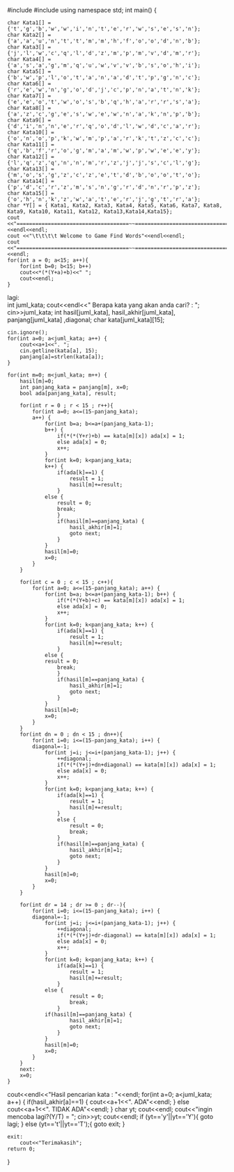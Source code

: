 #include <iostream>
#include <cstring>
using namespace std;
int main() {
    
    char Kata1[] = {'t','g','b','w','w','i','n','t','e','r','w','s','e','s','n'};
    char Kata2[] = {'a','a','u','n','t','t','m','m','h','f','o','o','d','n','b'};
    char Kata3[] = {'j','l','w','c','q','l','d','z','m','p','m','v','d','m','r'};
    char Kata4[] = {'a','s','a','g','m','q','u','w','v','v','b','s','o','h','i'};
    char Kata5[] = {'b','w','p','l','o','t','a','n','a','d','t','p','g','n','c'};
    char Kata6[] = {'r','e','w','n','g','o','d','j','c','p','n','a','t','n','k'};
    char Kata7[] = {'e','e','o','t','w','o','s','b','q','h','a','r','r','s','a'};
    char Kata8[] = {'a','z','c','g','e','s','w','e','w','n','a','k','n','p','b'};
    char Kata9[] = {'d','i','n','n','e','r','q','o','d','l','w','d','c','a','r'};
    char Kata10[] = {'o','n','o','p','k','w','m','p','a','r','k','t','z','c','c'};
    char Kata11[] = {'q','b','f','r','o','g','m','a','m','w','p','w','e','e','y'};
    char Kata12[] = {'l','q','z','q','n','n','m','r','z','j','j','s','c','l','g'};
    char Kata13[] = {'m','o','s','g','z','c','z','e','t','d','b','o','o','t','o'};
    char Kata14[] = {'p','d','c','r','z','m','s','n','g','r','d','n','r','p','z'};
    char Kata15[] = {'o','h','n','k','z','w','a','t','e','r','j','g','t','r','a'};
    char *Y[] = { Kata1, Kata2, Kata3, Kata4, Kata5, Kata6, Kata7, Kata8, Kata9, Kata10, Kata11, Kata12, Kata13,Kata14,Kata15};
  	cout <<"====================================~~===================================="<<endl<<endl;
    cout <<"\t\t\t\t Welcome to Game Find Words"<<endl<<endl;
    cout <<"====================================~~===================================="<<endl;
    for(int a = 0; a<15; a++){
        for(int b=0; b<15; b++) 
        cout<<*(*(Y+a)+b)<<" ";
        cout<<endl;
    }
lagi:  
            int juml_kata;
                cout<<endl<<" Berapa kata yang akan anda cari? : ";
                cin>>juml_kata;
            int hasil[juml_kata], hasil_akhir[juml_kata], panjang[juml_kata] ,diagonal;
                char kata[juml_kata][15];

    cin.ignore();
    for(int a=0; a<juml_kata; a++) {
        cout<<a+1<<". ";
        cin.getline(kata[a], 15);
        panjang[a]=strlen(kata[a]);   
    }

    for(int m=0; m<juml_kata; m++) {
        hasil[m]=0;
        int panjang_kata = panjang[m], x=0;
        bool ada[panjang_kata], result;
        
        for(int r = 0 ; r < 15 ; r++){
            for(int a=0; a<=(15-panjang_kata); 
            a++) {
                for(int b=a; b<=a+(panjang_kata-1); 
                b++) {
                    if(*(*(Y+r)+b) == kata[m][x]) ada[x] = 1;
                    else ada[x] = 0;
                    x++;
                }
                for(int k=0; k<panjang_kata; 
                k++) {
                    if(ada[k]==1) {
                        result = 1;
                        hasil[m]+=result;
                    }
                else {
                    result = 0;
                    break;
                    }
                    if(hasil[m]==panjang_kata) { 
                        hasil_akhir[m]=1; 
                        goto next; 
                    }
                }
                hasil[m]=0;
                x=0;
            }
        }

        for(int c = 0 ; c < 15 ; c++){
            for(int a=0; a<=(15-panjang_kata); a++) {
                for(int b=a; b<=a+(panjang_kata-1); b++) {
                    if(*(*(Y+b)+c) == kata[m][x]) ada[x] = 1;
                    else ada[x] = 0;
                    x++;
                }
                for(int k=0; k<panjang_kata; k++) {
                    if(ada[k]==1) {
                        result = 1;
                        hasil[m]+=result;
                    }
                else {
                result = 0;
                    break;
                    }
                    if(hasil[m]==panjang_kata) { 
                        hasil_akhir[m]=1; 
                        goto next; 
                    }
                }
                hasil[m]=0;
                x=0;
            }
        }
        for(int dn = 0 ; dn < 15 ; dn++){
            for(int i=0; i<=(15-panjang_kata); i++) {
            diagonal=-1;
                for(int j=i; j<=i+(panjang_kata-1); j++) {
                    ++diagonal;
                    if(*(*(Y+j)+dn+diagonal) == kata[m][x]) ada[x] = 1;
                    else ada[x] = 0;
                    x++;
                }
                for(int k=0; k<panjang_kata; k++) {
                    if(ada[k]==1) {
                        result = 1;
                        hasil[m]+=result;
                    }
                    else {
                        result = 0;
                        break;
                    }
                    if(hasil[m]==panjang_kata) { 
                        hasil_akhir[m]=1; 
                        goto next; 
                    }
                }
                hasil[m]=0;
                x=0;
            }
        }

        for(int dr = 14 ; dr >= 0 ; dr--){
            for(int i=0; i<=(15-panjang_kata); i++) {
            diagonal=-1;
                for(int j=i; j<=i+(panjang_kata-1); j++) {
                    ++diagonal;
                    if(*(*(Y+j)+dr-diagonal) == kata[m][x]) ada[x] = 1;
                    else ada[x] = 0;
                    x++;
                }
                for(int k=0; k<panjang_kata; k++) {
                    if(ada[k]==1) {
                        result = 1;
                        hasil[m]+=result;
                    }
                else {
                        result = 0;
                        break;
                    }
                if(hasil[m]==panjang_kata) { 
                        hasil_akhir[m]=1; 
                        goto next; 
                    }
                }
                hasil[m]=0;
                x=0;
            }
        }
        next:
        x=0;
    }
cout<<endl<<"Hasil pencarian kata : "<<endl;
    for(int a=0; a<juml_kata; a++) {
        if(hasil_akhir[a]==1)
        {
            cout<<a+1<<". ADA"<<endl;
        }
        else cout<<a+1<<". TIDAK ADA"<<endl;
    }
    char yt;
    cout<<endl;
    cout<<"ingin mencoba lagi?(Y/T) = ";
    cin>>yt;
	cout<<endl;
    if (yt=='y'||yt=='Y'){
    	goto lagi;
	} 
	else (yt=='t'||yt=='T');{
		goto exit;
	}
    
    
    exit:
    	cout<<"Terimakasih";
    return 0;
}

